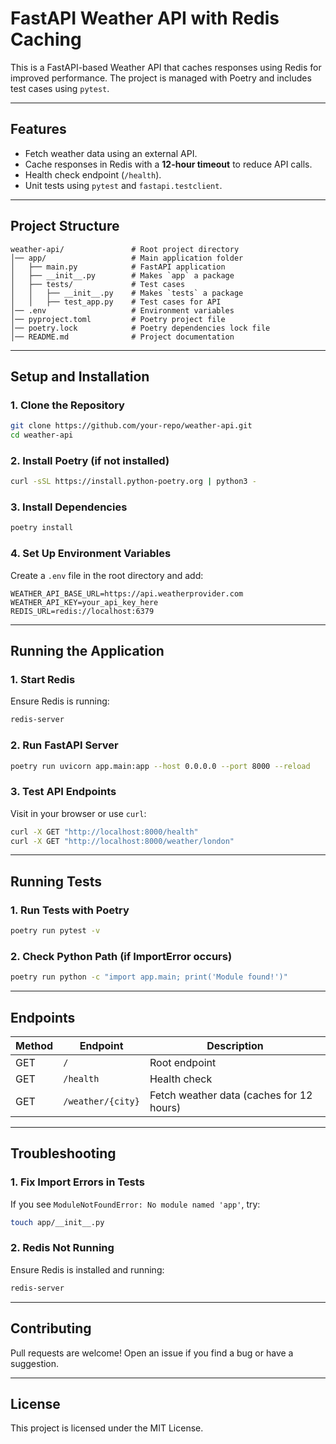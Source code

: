 # FastAPI Weather API with Redis Caching

This is a FastAPI-based Weather API that caches responses using Redis for improved performance. The project is managed with Poetry and includes test cases using `pytest`.

---

## **Features**
- Fetch weather data using an external API.
- Cache responses in Redis with a **12-hour timeout** to reduce API calls.
- Health check endpoint (`/health`).
- Unit tests using `pytest` and `fastapi.testclient`.

---

## **Project Structure**

```
weather-api/               # Root project directory
│── app/                   # Main application folder
│   ├── main.py            # FastAPI application
│   ├── __init__.py        # Makes `app` a package
│   ├── tests/             # Test cases
│   │   ├── __init__.py    # Makes `tests` a package
│   │   ├── test_app.py    # Test cases for API
│── .env                   # Environment variables
│── pyproject.toml         # Poetry project file
│── poetry.lock            # Poetry dependencies lock file
│── README.md              # Project documentation
```

---

## **Setup and Installation**

### **1. Clone the Repository**
```bash
git clone https://github.com/your-repo/weather-api.git
cd weather-api
```

### **2. Install Poetry (if not installed)**
```bash
curl -sSL https://install.python-poetry.org | python3 -
```

### **3. Install Dependencies**
```bash
poetry install
```

### **4. Set Up Environment Variables**
Create a `.env` file in the root directory and add:

```
WEATHER_API_BASE_URL=https://api.weatherprovider.com
WEATHER_API_KEY=your_api_key_here
REDIS_URL=redis://localhost:6379
```

---

## **Running the Application**

### **1. Start Redis**
Ensure Redis is running:
```bash
redis-server
```

### **2. Run FastAPI Server**
```bash
poetry run uvicorn app.main:app --host 0.0.0.0 --port 8000 --reload
```

### **3. Test API Endpoints**
Visit in your browser or use `curl`:
```bash
curl -X GET "http://localhost:8000/health"
curl -X GET "http://localhost:8000/weather/london"
```

---

## **Running Tests**

### **1. Run Tests with Poetry**
```bash
poetry run pytest -v
```

### **2. Check Python Path (if ImportError occurs)**
```bash
poetry run python -c "import app.main; print('Module found!')"
```

---

## **Endpoints**
| Method | Endpoint           | Description |
|--------|-------------------|-------------|
| GET    | `/`               | Root endpoint |
| GET    | `/health`         | Health check |
| GET    | `/weather/{city}` | Fetch weather data (caches for 12 hours) |

---

## **Troubleshooting**
### **1. Fix Import Errors in Tests**
If you see `ModuleNotFoundError: No module named 'app'`, try:
```bash
touch app/__init__.py
```

### **2. Redis Not Running**
Ensure Redis is installed and running:
```bash
redis-server
```

---

## **Contributing**
Pull requests are welcome! Open an issue if you find a bug or have a suggestion.

---

## **License**
This project is licensed under the MIT License.

